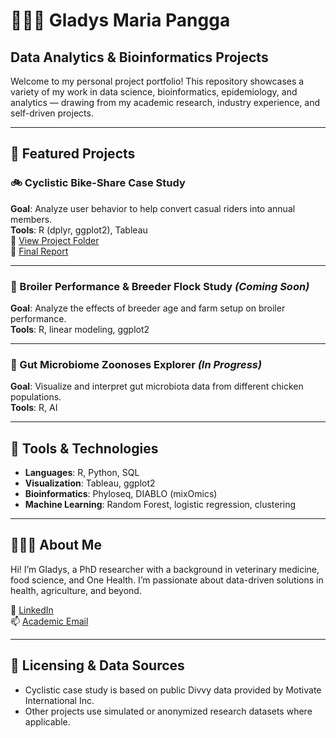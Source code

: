 # 👩🏻‍💻 Gladys Maria Pangga

## Data Analytics & Bioinformatics Projects

Welcome to my personal project portfolio! This repository showcases a variety of my work in data science, bioinformatics, epidemiology, and analytics — drawing from my academic research, industry experience, and self-driven projects.

---

## 📁 Featured Projects

### 🚲 Cyclistic Bike-Share Case Study
**Goal**: Analyze user behavior to help convert casual riders into annual members.  
**Tools**: R (dplyr, ggplot2), Tableau  
📁 [View Project Folder](https://github.com/gladysmariapangga/gmvp/tree/main/Cyclistic_Project)        
📄 [Final Report](https://github.com/gladysmariapangga/gmvp/blob/main/Cyclistic_Project/00%20Project%20report.pdf)

---

### 🐔 Broiler Performance & Breeder Flock Study *(Coming Soon)*
**Goal**: Analyze the effects of breeder age and farm setup on broiler performance.  
**Tools**: R, linear modeling, ggplot2  

---

### 🧬 Gut Microbiome Zoonoses Explorer *(In Progress)*
**Goal**: Visualize and interpret gut microbiota data from different chicken populations.  
**Tools**: R, AI

---

## 🧰 Tools & Technologies

- **Languages**: R, Python, SQL  
- **Visualization**: Tableau, ggplot2
- **Bioinformatics**: Phyloseq, DIABLO (mixOmics)  
- **Machine Learning**: Random Forest, logistic regression, clustering  

---

## 🙋🏻‍♀️ About Me

Hi! I’m Gladys, a PhD researcher with a background in veterinary medicine, food science, and One Health. I’m passionate about data-driven solutions in health, agriculture, and beyond.

🔗 [LinkedIn](https://www.linkedin.com/in/gmvpangga)  
📫 [Academic Email](gladys-maria.pangga@lshtm.ac.uk)

---

## 📎 Licensing & Data Sources

- Cyclistic case study is based on public Divvy data provided by Motivate International Inc.
- Other projects use simulated or anonymized research datasets where applicable.

